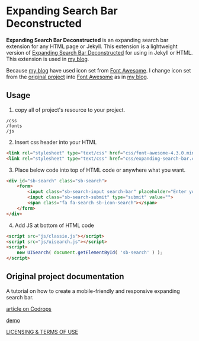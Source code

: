 # Expanding Search Bar Deconstructed

**Expanding Search Bar Deconstructed** is an expanding search bar extension for any HTML page or Jekyll. This extension is a lightweight version of [Expanding Search Bar Deconstructed](http://tympanus.net/Tutorials/ExpandingSearchBar/) for using  in Jekyll or HTML. This extension is used in [my blog](http://mildronize.github.io).

Because [my blog](http://mildronize.github.io) have used icon set from [Font Awesome](fontawesome.io). I change icon set from the [original project](#original-project-documentation) into [Font Awesome](fontawesome.io) as in [my blog](http://mildronize.github.io).

## Usage

1. copy all of project's resource to your project.

```
/css
/fonts
/js
```

2. Insert css header into your HTML

```html
<link rel="stylesheet" type="text/css" href="css/font-awesome-4.3.0.min.css" />
<link rel="stylesheet" type="text/css" href="css/expanding-search-bar.css" />
```

3. Place below code into top of HTML code or anywhere what you want.

```html
<div id="sb-search" class="sb-search">
    <form>
        <input class="sb-search-input search-bar" placeholder="Enter your search term..." type="text" value="" name="search" id="search">
        <input class="sb-search-submit" type="submit" value="">
        <span class="fa fa-search sb-icon-search"></span>
    </form>
</div>
```

4. Add JS at bottom of HTML code
```html
<script src="js/classie.js"></script>
<script src="js/uisearch.js"></script>
<script>
    new UISearch( document.getElementById( 'sb-search' ) );
</script>
```

## Original project documentation
A tutorial on how to create a mobile-friendly and responsive expanding search bar.

[article on Codrops](http://tympanus.net/codrops/?p=15599)

[demo](http://tympanus.net/Tutorials/ExpandingSearchBar/)

[LICENSING & TERMS OF USE](http://tympanus.net/codrops/licensing/)
